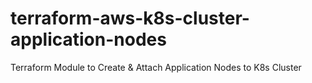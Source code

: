 # terraform-aws-k8s-cluster-application-nodes
Terraform Module to Create &amp; Attach Application Nodes to K8s Cluster
